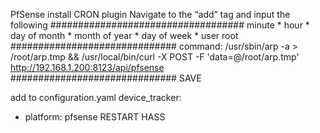 PfSense install CRON plugin
Navigate to the “add” tag and input the following
###################################
minute *
hour *
day of month *
month of year *
day of week *
user root
##############################
command:
/usr/sbin/arp -a > /root/arp.tmp && /usr/local/bin/curl -X POST -F 'data=@/root/arp.tmp' http://192.168.1.200:8123/api/pfsense
##############################
SAVE

add to configuration.yaml
device_tracker:
  - platform: pfsense
RESTART HASS
